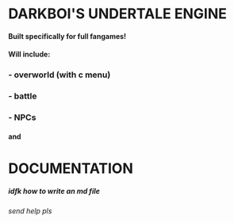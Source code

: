 # DARKBOI'S UNDERTALE ENGINE
#### Built specifically for full fangames!
#### Will include:
### - overworld (with c menu)
### - battle
### - NPCs
#### and
# DOCUMENTATION
##### idfk how to write an md file
###### send help pls